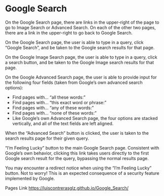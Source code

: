 # Google Search

On the Google Search page, there are links in the upper-right of the page to go to Image Search or Advanced Search. On each of the other two pages, there are a link in the upper-right to go back to Google Search.

On the Google Search page, the user is able to type in a query, click “Google Search”, and be taken to the Google search results for that page.

On the Google Image Search page, the user is able to type in a query, click a search button, and be taken to the Google Image search results for that page.

On the Google Advanced Search page, the user is able to provide input for the following four fields (taken from Google’s own advanced search options):

- Find pages with… “all these words:”
- Find pages with… “this exact word or phrase:”
- Find pages with… “any of these words:”
- Find pages with… “none of these words:”
- Like Google’s own Advanced Search page, the four options are stacked vertically, and all of the text fields are left aligned.

When the “Advanced Search” button is clicked, the user is taken to the search results page for their given query.

“I’m Feeling Lucky” button to the main Google Search page. Consistent with Google’s own behavior, clicking this link takes users directly to the first Google search result for the query, bypassing the normal results page.

You may encounter a redirect notice when using the “I’m Feeling Lucky” button. Not to worry! This is an expected consequence of a security feature implemented by Google.

Pages Link https://luiscontrerasglz.github.io/Google_Search/ 
